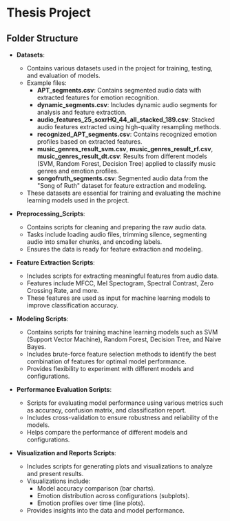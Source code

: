 # Thesis Project


## Folder Structure
- **Datasets**:
  - Contains various datasets used in the project for training, testing, and evaluation of models.
  - Example files:
    - **APT_segments.csv**: Contains segmented audio data with extracted features for emotion recognition.
    - **dynamic_segments.csv**: Includes dynamic audio segments for analysis and feature extraction.
    - **audio_features_25_soxrHQ_44_all_stacked_189.csv**: Stacked audio features extracted using high-quality resampling methods.
    - **recognized_APT_segments.csv**: Contains recognized emotion profiles based on extracted features.
    - **music_genres_result_svm.csv**, **music_genres_result_rf.csv**, **music_genres_result_dt.csv**: Results from different models (SVM, Random Forest, Decision Tree) applied to classify music genres and emotion profiles.
    - **songofruth_segments.csv**: Segmented audio data from the "Song of Ruth" dataset for feature extraction and modeling.
  - These datasets are essential for training and evaluating the machine learning models used in the project.
  
- **Preprocessing_Scripts**: 
  - Contains scripts for cleaning and preparing the raw audio data.
  - Tasks include loading audio files, trimming silence, segmenting audio into smaller chunks, and encoding labels.
  - Ensures the data is ready for feature extraction and modeling.

- **Feature Extraction Scripts**: 
  - Includes scripts for extracting meaningful features from audio data.
  - Features include MFCC, Mel Spectogram, Spectral Contrast, Zero Crossing Rate, and more.
  - These features are used as input for machine learning models to improve classification accuracy.

- **Modeling Scripts**: 
  - Contains scripts for training machine learning models such as SVM (Support Vector Machine), Random Forest, Decision Tree, and Naive Bayes.
  - Includes brute-force feature selection methods to identify the best combination of features for optimal model performance.
  - Provides flexibility to experiment with different models and configurations.

- **Performance Evaluation Scripts**: 
  - Scripts for evaluating model performance using various metrics such as accuracy, confusion matrix, and classification report.
  - Includes cross-validation to ensure robustness and reliability of the models.
  - Helps compare the performance of different models and configurations.

- **Visualization and Reports Scripts**: 
  - Includes scripts for generating plots and visualizations to analyze and present results.
  - Visualizations include:
    - Model accuracy comparison (bar charts).
    - Emotion distribution across configurations (subplots).
    - Emotion profiles over time (line plots).
  - Provides insights into the data and model performance.